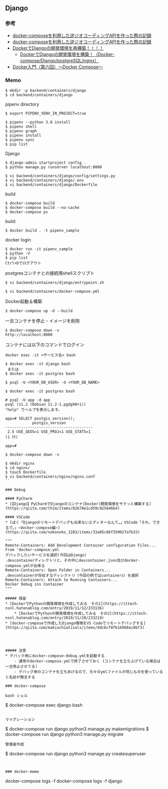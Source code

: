 Django
----

### 参考
* [docker-composeを利用した逆ジオコーディングAPIを作った際の記録](https://qiita.com/nc30mtd/items/d7baa8f45b7b1ee9d25c)
* [docker-composeを利用した逆ジオコーディングAPIを作った際の記録](https://qiita.com/nc30mtd/items/d7baa8f45b7b1ee9d25c)
* [DockerでDjangoの開発環境を再構築！！！！](https://qiita.com/nokonoko_1203/items/e345f899ac9ac700d6a8)
    * [DockerでDjangoの開発環境を構築！（Docker-compose/Django/postgreSQL/nginx）](https://qiita.com/nokonoko_1203/items/242367a83c313a5e46bf)
* [Docker入門（第六回）〜Docker Compose〜](https://knowledge.sakura.ad.jp/16862/)

### Memo

```
$ mkdir -p backend/containers/django
$ cd backend/containers/django
```

pipenv directory
```
$ export PIPENV_VENV_IN_PROJECT=true
```

```
$ pipenv --python 3.8 install
$ pipenv shell
$ pipenv graph
$ pipenv install
$ pipenv sync
$ pip list
```

Django
```
$ django-admin startproject config .
$ python manage.py runserver localhost:8000
```

```
$ vi backend/containers/django/config/settings.py
$ vi backend/containers/django/.env
$ vi backend/containers/django/Dockerfile
```

build
```
$ docker-compose build
$ docker-compose build --no-cache
$ docker-compose ps
```

build
```
$ docker build . -t pipenv_sample
```

docker login
```
$ docker run -it pipenv_sample
$ python -V
$ pip list
Ctrl+Dでログアウト
```

postgresコンテナとの接続用shellスクリプト
```
$ vi backend/containers/django/entrypoint.sh
```

```
$ vi backend/containers/docker-compose.yml
```

Docker起動＆構築
```
$ docker-compose up -d --build
```

一旦コンテナを停止・イメージを削除
```
$ docker-compose down -v
http://localhost:8000
```

コンテナには以下のコマンドでログイン
```
docker exec -it <サービス名> bash
```

```
$ docker exec -it django bash
 または
$ docker exec -it postgres bash

$ psql -U <YOUR_DB_USER> -d <YOUR_DB_NAME>
```

```
$ docker exec -it postgres bash

# psql -U app -d app
psql (11.2 (Debian 11.2-1.pgdg90+1))
"help" でヘルプを表示します。

app=# SELECT postgis_version();
            postgis_version
---------------------------------------
 2.5 USE_GEOS=1 USE_PROJ=1 USE_STATS=1
(1 行)

app=#
```

```
$ docker-compose down -v
```

```
$ mkdir nginx
$ cd nginx/
$ touch Dockerfile
$ vi backend/containers/nginx/nginx.conf
``

### Debug

#### PyCharm
* [【Django】PyCharmでDjangoのコンテナ(Docker)開発環境をサクっと構築する](https://qiita.com/thim/items/82678e1cd59c925846b4)

#### VSCode
* [ぼく「Djangoのリモートデバッグも出来ないエディターなんて…」VSCode「それ、できるで。」~docker-compose編~](https://qiita.com/nokonoko_1203/items/33a05c86f359027afb33)

"""
Remote-Containers: Add Development Container configuration Files...
From 'docker-compose.yml
デバックしたいサービスを選択(今回はDjango)
.devcontainerディレクトリと、その中にdevcontainer.json及びdocker-compose.ymlが出来る
Remote-Containers: Open Folder in Containers...
.devcontainerが存在するディレクトリ（今回の例ではcontainers）を選択
Remote-Containers: Attach to Running Containers...
Docker Debug ins Container
"""

##### 保留
* [DockerでPythonの開発環境を作成してみる　その1](https://ittech-nsnl.hatenablog.com/entry/2019/11/12/233136)
    * [DockerでPythonの開発環境を作成してみる　その2](https://ittech-nsnl.hatenablog.com/entry/2019/11/20/233219)
* [docker-composeで作成したDjango環境をVS Codeでリモートデバッグする](https://qiita.com/makiuchiatisols/items/ddc6cf8fb16968ac8bf3)




##### 注意
* デバック用にdocker-compose-debug.ymlを起動する
    - 通常のdocker-compose.ymlで終了させておく (コンテナを立ち上げている場合は一旦停止させてる)
    - デバッグ用のコンテナを立ちあげるので、元々のymlファイルが同じものを使っていると名前が競合する

### docker-compose

bash シェル
```
$ docker-compose exec django bash
```

マイグレーション
```
$ docker-compose run django python3 manage.py makemigrations
$ docker-compose run django python3 manage.py migrate
```
管理者作成
```
$ docker-compose run django python3 manage.py createsuperuser
```


### docker-memo

```
docker-compose logs -f
docker-compose logs -f django
```
